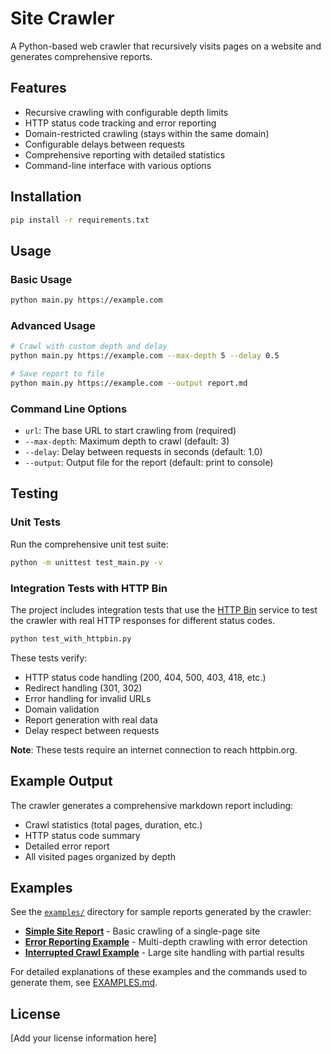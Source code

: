 # Site Crawler

A Python-based web crawler that recursively visits pages on a website and generates comprehensive reports.

## Features

- Recursive crawling with configurable depth limits
- HTTP status code tracking and error reporting
- Domain-restricted crawling (stays within the same domain)
- Configurable delays between requests
- Comprehensive reporting with detailed statistics
- Command-line interface with various options

## Installation

```bash
pip install -r requirements.txt
```

## Usage

### Basic Usage

```bash
python main.py https://example.com
```

### Advanced Usage

```bash
# Crawl with custom depth and delay
python main.py https://example.com --max-depth 5 --delay 0.5

# Save report to file
python main.py https://example.com --output report.md
```

### Command Line Options

- `url`: The base URL to start crawling from (required)
- `--max-depth`: Maximum depth to crawl (default: 3)
- `--delay`: Delay between requests in seconds (default: 1.0)
- `--output`: Output file for the report (default: print to console)

## Testing

### Unit Tests

Run the comprehensive unit test suite:

```bash
python -m unittest test_main.py -v
```

### Integration Tests with HTTP Bin

The project includes integration tests that use the [HTTP Bin](https://httpbin.org/) service to test the crawler with real HTTP responses for different status codes.

```bash
python test_with_httpbin.py
```

These tests verify:

- HTTP status code handling (200, 404, 500, 403, 418, etc.)
- Redirect handling (301, 302)
- Error handling for invalid URLs
- Domain validation
- Report generation with real data
- Delay respect between requests

**Note**: These tests require an internet connection to reach httpbin.org.

## Example Output

The crawler generates a comprehensive markdown report including:

- Crawl statistics (total pages, duration, etc.)
- HTTP status code summary
- Detailed error report
- All visited pages organized by depth

## Examples

See the [`examples/`](examples/) directory for sample reports generated by the crawler:

- **[Simple Site Report](examples/example_com-report.md)** - Basic crawling of a single-page site
- **[Error Reporting Example](examples/google_com-report.md)** - Multi-depth crawling with error detection
- **[Interrupted Crawl Example](examples/github_com-report.md)** - Large site handling with partial results

For detailed explanations of these examples and the commands used to generate them, see [EXAMPLES.md](examples/EXAMPLES.md).

## License

[Add your license information here]
